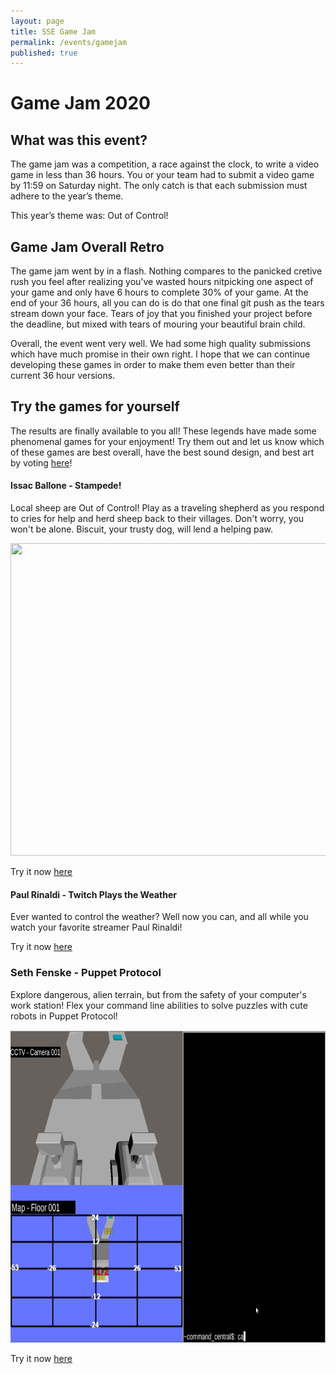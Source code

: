 ```yaml
---
layout: page
title: SSE Game Jam
permalink: /events/gamejam
published: true
---
```


# Game Jam 2020

## What was this event?

The game jam was a competition, a race against the clock, to write a video game in less than 36 hours. You or your team had to submit a video game by 11:59 on Saturday night. The only catch is that each submission must adhere to the year’s theme.

This year’s theme was: Out of Control!

## Game Jam Overall Retro
The game jam went by in a flash. Nothing compares to the panicked cretive rush you feel after realizing you've wasted hours nitpicking one aspect of your game and only have 6 hours to complete 30% of your game. At the end of your 36 hours, all you can do is do that one final git push as the tears stream down your face. Tears of joy that you finished your project before the deadline, but mixed with tears of mouring your beautiful brain child.

Overall, the event went very well. We had some high quality submissions  which have much promise in their own right. I hope that we can continue developing these games in order to make them even better than their current 36 hour versions.

## Try the games for yourself

The results are finally available to you all! These legends have made some phenomenal games for your enjoyment! Try them out and let us know which of these games are best overall, have the best sound design, and best art by voting [here](https://forms.gle/Apgdhtp7gnx2gSaV8)!

#### Issac Ballone - Stampede!
Local sheep are Out of Control! Play as a traveling shepherd as you respond to cries for help and herd sheep back to their villages. Don't worry, you won't be alone. Biscuit, your trusty dog, will lend a helping paw.

<img src="/assets/img/stampede.gif" width="800" height="500" />

Try it now [here](https://acais.itch.io/stampede-24h-jam)

#### Paul Rinaldi - Twitch Plays the Weather

Ever wanted to control the weather? Well now you can, and all while you watch your favorite streamer Paul Rinaldi!

Try it now [here](https://rinaldip.itch.io/zell-twitch-plays-the-weather)

### Seth Fenske - Puppet Protocol

Explore dangerous, alien terrain, but from the safety of your computer's work station! Flex your command line abilities to solve puzzles with cute robots in Puppet Protocol!

<img src="/assets/img/PuppetProtocol.gif" width="800" height="500" />

Try it now [here](https://fenske.page)
